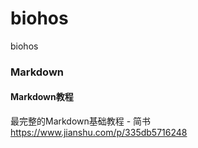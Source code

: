 # biohos
biohos
### Markdown
#### Markdown教程
最完整的Markdown基础教程 - 简书  https://www.jianshu.com/p/335db5716248
